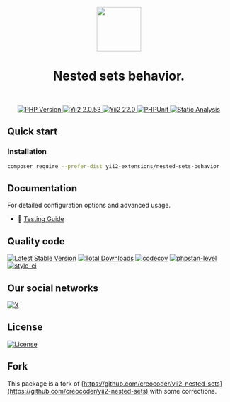<p align="center">
    <a href="https://github.com/yii2-extensions/nested-sets-behavior" target="_blank">
        <img src="https://www.yiiframework.com/image/yii_logo_light.svg" height="100px;">
    </a>
    <h1 align="center">Nested sets behavior.</h1>
    <br>
</p>

<p align="center">
    <a href="https://www.php.net/releases/8.1/en.php" target="_blank">
        <img src="https://img.shields.io/badge/PHP-%3E%3D8.1-787CB5" alt="PHP Version">
    </a>
    <a href="https://github.com/yiisoft/yii2/tree/2.0.53" target="_blank">
        <img src="https://img.shields.io/badge/Yii2%20-2.0.53-blue" alt="Yii2 2.0.53">
    </a>
    <a href="https://github.com/yiisoft/yii2/tree/22.0" target="_blank">
        <img src="https://img.shields.io/badge/Yii2%20-22-blue" alt="Yii2 22.0">
    </a>
    <a href="https://github.com/yii2-extensions/nested-sets-behavior/actions/workflows/build.yml" target="_blank">
        <img src="https://github.com/yii2-extensions/nested-sets-behavior/actions/workflows/build.yml/badge.svg" alt="PHPUnit">
    </a>
    <a href="https://github.com/yii2-extensions/nested-sets-behavior/actions/workflows/static.yml" target="_blank">        
        <img src="https://github.com/yii2-extensions/nested-sets-behavior/actions/workflows/static.yml/badge.svg" alt="Static Analysis">
    </a>  
</p>

## Quick start

### Installation

```bash
composer require --prefer-dist yii2-extensions/nested-sets-behavior
```

## Documentation

For detailed configuration options and advanced usage.

- 🧪 [Testing Guide](docs/testing.md)

## Quality code

[![Latest Stable Version](http://poser.pugx.org/yii2-extensions/nested-sets-behavior/v)](https://github.com/yii2-extensions/nested-sets-behavior/releases)
[![Total Downloads](http://poser.pugx.org/yii2-extensions/nested-sets-behavior/downloads)](https://packagist.org/packages/yii2-extensions/nested-sets-behavior)
[![codecov](https://codecov.io/gh/yii2-extensions/nested-sets-behavior/graph/badge.svg?token=Upc4yA23YN)](https://codecov.io/gh/yii2-extensions/nested-sets-behavior)
[![phpstan-level](https://img.shields.io/badge/PHPStan%20level-max-blue)](https://github.com/yii2-extensions/localeurls/actions/workflows/static.yml)
[![style-ci](https://github.styleci.io/repos/717718161/shield?branch=main)](https://github.styleci.io/repos/717718161?branch=main)

## Our social networks

[![X](https://img.shields.io/badge/follow-@terabytesoftw-1DA1F2?logo=x&logoColor=1DA1F2&labelColor=555555?style=flat)](https://x.com/Terabytesoftw)

## License

[![License](http://poser.pugx.org/yii2-extensions/nested-sets-behavior/license)](LICENSE.md)

## Fork 

This package is a fork of [https://github.com/creocoder/yii2-nested-sets](https://github.com/creocoder/yii2-nested-sets) with some corrections.
